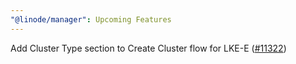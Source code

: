 ```yaml
---
"@linode/manager": Upcoming Features
---
```


Add Cluster Type section to Create Cluster flow for LKE-E ([#11322](https://github.com/linode/manager/pull/11322))
